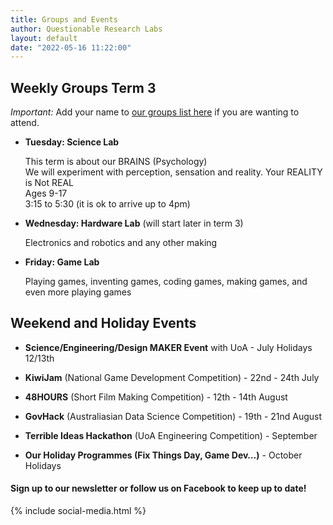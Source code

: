 ```yaml
---
title: Groups and Events
author: Questionable Research Labs
layout: default
date: "2022-05-16 11:22:00"
---
```


## Weekly Groups Term 3

*Important:* Add your name to [our groups list here](https://forms.gle/7HhyQk1yB1YxXJcF9) if you are wanting to attend.<br>

 - **Tuesday: Science Lab**
   
   This term is about our BRAINS (Psychology)<br>
   We will experiment with perception, sensation and reality. Your REALITY is Not REAL<br>
   Ages 9-17<br>
   3:15 to 5:30 (it is ok to arrive up to 4pm) 

 - **Wednesday: Hardware Lab**  (will start later in term 3)
   
   Electronics and robotics and any other making

 - **Friday: Game Lab**
   
   Playing games, inventing games, coding games, making games, and even more playing games
   

## Weekend and Holiday Events

 - **Science/Engineering/Design MAKER Event** with UoA - July Holidays 12/13th 

 - **KiwiJam** (National Game Development Competition) - 22nd - 24th July

 - **48HOURS** (Short Film Making Competition) - 12th - 14th August

 - **GovHack** (Australiasian Data Science Competition) - 19th - 21nd August

 - **Terrible Ideas Hackathon** (UoA Engineering Competition) - September

  - **Our Holiday Programmes (Fix Things Day, Game Dev…)** - October Holidays


#### Sign up to our newsletter or follow us on Facebook to keep up to date!


{% include social-media.html %}